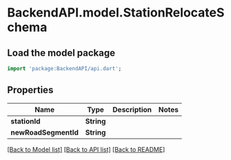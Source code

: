 # BackendAPI.model.StationRelocateSchema

## Load the model package

```dart
import 'package:BackendAPI/api.dart';
```

## Properties

 Name                 | Type       | Description | Notes 
----------------------|------------|-------------|-------
 **stationId**        | **String** |             |
 **newRoadSegmentId** | **String** |             |

[[Back to Model list]](../README.md#documentation-for-models) [[Back to API list]](../README.md#documentation-for-api-endpoints) [[Back to README]](../README.md)


